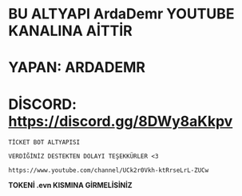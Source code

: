 # BU ALTYAPI ArdaDemr YOUTUBE KANALINA AİTTİR
# YAPAN: ARDADEMR

# DİSCORD: https://discord.gg/8DWy8aKkpv

`
TİCKET BOT ALTYAPISI
`

`
VERDİĞİNİZ DESTEKTEN DOLAYI TEŞEKKÜRLER <3
`

`
https://www.youtube.com/channel/UCk2r0Vkh-ktRrseLrL-ZUCw
`


**TOKENİ .evn KISMINA GİRMELİSİNİZ**